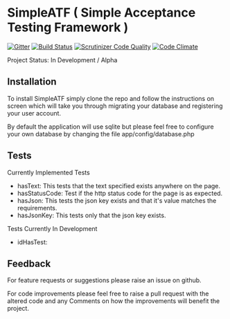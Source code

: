 # SimpleATF ( Simple Acceptance Testing Framework )

[![Gitter](https://badges.gitter.im/Join%20Chat.svg)](https://gitter.im/taskforcedev/SimpleATF?utm_source=badge&utm_medium=badge&utm_campaign=pr-badge&utm_content=badge)
[![Build Status](https://travis-ci.org/taskforcedev/SimpleATF.svg?branch=master)](https://travis-ci.org/taskforcedev/SimpleATF)
[![Scrutinizer Code Quality](https://scrutinizer-ci.com/g/taskforcedev/SimpleATF/badges/quality-score.png?b=master)](https://scrutinizer-ci.com/g/taskforcedev/SimpleATF/?branch=master) [![Code Climate](https://codeclimate.com/github/taskforcedev/SimpleATF/badges/gpa.svg)](https://codeclimate.com/github/taskforcedev/SimpleATF)

Project Status: In Development / Alpha

## Installation

To install SimpleATF simply clone the repo and follow the instructions on screen which will take you through migrating your database and registering your user account.

By default the application will use sqlite but please feel free to configure your own database by changing the file app/config/database.php

## Tests

Currently Implemented Tests

- hasText: This tests that the text specified exists anywhere on the page.
- hasStatusCode: Test if the http status code for the page is as expected.
- hasJson: This tests the json key exists and that it's value matches the requirements.
- hasJsonKey: This tests only that the json key exists.

Tests Currently In Development

- idHasTest: 


## Feedback

For feature requests or suggestions please raise an issue on github.

For code improvements please feel free to raise a pull request with the altered code and any Comments on how the improvements will benefit the project. 